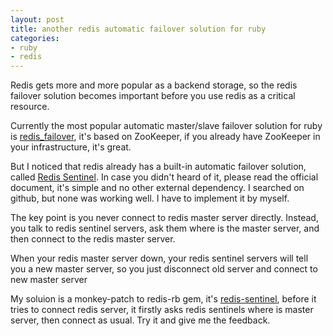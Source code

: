 ```yaml
---
layout: post
title: another redis automatic failover solution for ruby
categories:
- ruby
- redis
---
```

Redis gets more and more popular as a backend storage, so the redis
failover solution becomes important before you use redis as a critical
resource.

Currently the most popular automatic master/slave failover solution for
ruby is [redis_failover][0], it's based on ZooKeeper, if you already
have ZooKeeper in your infrastructure, it's great.

But I noticed that redis already has a built-in automatic failover
solution, called [Redis Sentinel][1]. In case you didn't heard of it,
please read the official document, it's simple and no other external
dependency. I searched on github, but none was working well. I have
to implement it by myself.

The key point is you never connect to redis master server directly.
Instead, you talk to redis sentinel servers, ask them where is the
master server, and then connect to the redis master server.

When your redis master server down, your redis sentinel servers will
tell you a new master server, so you just disconnect old server and
connect to new master server

My soluion is a monkey-patch to redis-rb gem, it's [redis-sentinel][2],
before it tries to connect redis server, it firstly asks redis
sentinels where is master server, then connect as usual. Try it and give
me the feedback.

[0]: https://github.com/ryanlecompte/redis_failover
[1]: http://redis.io/topics/sentinel
[2]: https://github.com/flyerhzm/redis-sentinel
